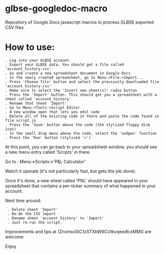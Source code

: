 glbse-googledoc-macro
=====================

Repository of Google Docs javascript macros to process GLBSE exported CSV files

How to use:
===========

    . Log into your GLBSE account.
    . Export your GLBSE data. You should get a file called 'account_history.csv'
    . Go and create a new spreadsheet document in Google Docs
    . In the newly created spreadsheet, go to Menu->File->Import...
    . Press 'Choose file' button and select the previously downloaded file 'account_history.csv'
    . Make sure to select the 'Insert new sheet(s)' radio button
    . Press the 'Import' button. This should get you a spreadsheet with a sheet called 'account_history'
    . Rename that sheet 'Import'
    . Go to Menu->Tools->Script Editor
    . A new window open that lets you edit code
    . Delete all of the existing code in there and paste the code found in file script.js
    . Press the 'Save' button above the code (the stylized floppy disk icon)
    . In the small drop menu above the code, select the 'onOpen' function
    . Press the 'Run' button (stylized '>')

At this point, you can go back to your spreadsheet window,
you should see a new menu entry called 'Scripts' in there.

Go to : Menu->Scripts->'P&L Calculator'

Watch it operate (it's not particularly fast, but gets the job done).

Once it's done, a new sheet called 'PNL' should have appeared in your spreadsheet
that contains a per-ticker summary of what happened in your account.

Next time around:

     . Delete sheet 'Import'
     . Re-do the CSV import
     . Rename sheet 'account_history' to 'Import'
     . Just re-run the script.


Improvements and tips at 1ZnortsoStC1zSTXbW6CUtkvqew8czMMG are welcome

Enjoy
